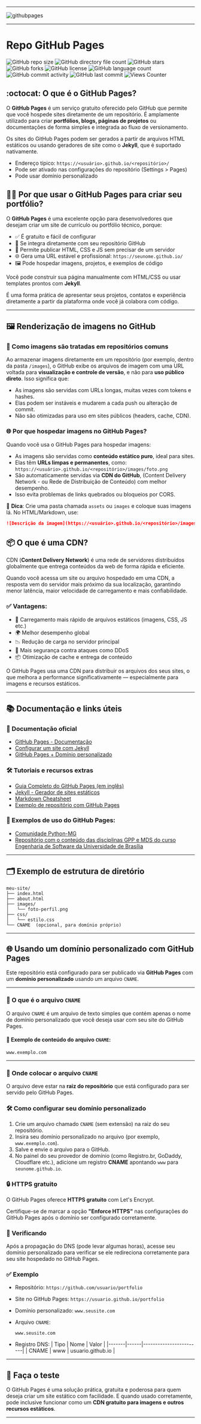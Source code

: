 -----

<img alt="githubpages" src="https://joaopauloaramuni.github.io/image/githubpages2.png?raw=true"/>

-----

# Repo GitHub Pages

![GitHub repo size](https://img.shields.io/github/repo-size/joaopauloaramuni/joaopauloaramuni.github.io?style=for-the-badge&logo=files) ![GitHub directory file count](https://img.shields.io/github/directory-file-count/joaopauloaramuni/joaopauloaramuni.github.io?style=for-the-badge&logo=files) ![GitHub stars](https://img.shields.io/github/stars/joaopauloaramuni/joaopauloaramuni.github.io?style=for-the-badge&logo=github) ![GitHub forks](https://img.shields.io/github/forks/joaopauloaramuni/joaopauloaramuni.github.io?style=for-the-badge&logo=git) ![GitHub license](https://img.shields.io/github/license/joaopauloaramuni/joaopauloaramuni.github.io?style=for-the-badge&color=007ec6&logo=opensourceinitiative) ![GitHub language count](https://img.shields.io/github/languages/count/joaopauloaramuni/joaopauloaramuni.github.io?style=for-the-badge) ![GitHub commit activity](https://img.shields.io/github/commit-activity/m/joaopauloaramuni/joaopauloaramuni.github.io?style=for-the-badge&color=007ec6) ![GitHub last commit](https://img.shields.io/github/last-commit/joaopauloaramuni/joaopauloaramuni.github.io?style=for-the-badge) ![Views Counter](https://views-counter.vercel.app/badge?pageId=https%3A%2F%2Fgithub%2Ecom%2Fjoaopauloaramuni%2Fjoaopauloaramuni.github.io&leftColor=555555&rightColor=007ec6&type=total&label=Repo%20Views&style=upper)  

## :octocat: O que é o GitHub Pages?

O **GitHub Pages** é um serviço gratuito oferecido pelo GitHub que permite que você hospede sites diretamente de um repositório. É amplamente utilizado para criar **portfólios, blogs, páginas de projetos** ou documentações de forma simples e integrada ao fluxo de versionamento.

Os sites do GitHub Pages podem ser gerados a partir de arquivos HTML estáticos ou usando geradores de site como o **Jekyll**, que é suportado nativamente.

- Endereço típico: `https://<usuário>.github.io/<repositório>/`
- Pode ser ativado nas configurações do repositório (Settings > Pages)
- Pode usar domínio personalizado

## 🧑‍💻 Por que usar o GitHub Pages para criar seu portfólio?

O **GitHub Pages** é uma excelente opção para desenvolvedores que desejam criar um site de currículo ou portfólio técnico, porque:

- ✅ É gratuito e fácil de configurar
- 🔗 Se integra diretamente com seu repositório GitHub
- 🧾 Permite publicar HTML, CSS e JS sem precisar de um servidor
- 🌐 Gera uma URL estável e profissional: `https://seunome.github.io/`
- 🖼️ Pode hospedar imagens, projetos, e exemplos de código

Você pode construir sua página manualmente com HTML/CSS ou usar templates prontos com **Jekyll**.

É uma forma prática de apresentar seus projetos, contatos e experiência diretamente a partir da plataforma onde você já colabora com código.

---

## 🖼️ Renderização de imagens no GitHub

### 📁 Como imagens são tratadas em repositórios comuns

Ao armazenar imagens diretamente em um repositório (por exemplo, dentro da pasta `/images`), o GitHub exibe os arquivos de imagem com uma URL voltada para **visualização e controle de versão**, e não para **uso público direto**. Isso significa que:

- As imagens são servidas com URLs longas, muitas vezes com tokens e hashes.
- Elas podem ser instáveis e mudarem a cada push ou alteração de commit.
- Não são otimizadas para uso em sites públicos (headers, cache, CDN).

### 🌐 Por que hospedar imagens no GitHub Pages?

Quando você usa o GitHub Pages para hospedar imagens:

- As imagens são servidas como **conteúdo estático puro**, ideal para sites.
- Elas têm **URLs limpas e permanentes**, como:  
  `https://<usuário>.github.io/<repositório>/images/foto.png`
- São automaticamente servidas via **CDN do GitHub**, (Content Delivery Network - ou Rede de Distribuição de Conteúdo) com melhor desempenho.
- Isso evita problemas de links quebrados ou bloqueios por CORS.

📌 **Dica**: Crie uma pasta chamada `assets` ou `images` e coloque suas imagens lá. No HTML/Markdown, use:

```markdown
![Descrição da imagem](https://<usuário>.github.io/<repositório>/images/nome-da-imagem.png)
```

## 📦 O que é uma CDN?

CDN (**Content Delivery Network**) é uma rede de servidores distribuídos globalmente que entrega conteúdos da web de forma rápida e eficiente.

Quando você acessa um site ou arquivo hospedado em uma CDN, a resposta vem do servidor mais próximo da sua localização, garantindo menor latência, maior velocidade de carregamento e mais confiabilidade.

### ✅ Vantagens:

- 🚀 Carregamento mais rápido de arquivos estáticos (imagens, CSS, JS etc.)
- 🌍 Melhor desempenho global
- 📉 Redução de carga no servidor principal
- 🔐 Mais segurança contra ataques como DDoS
- 📦 Otimização de cache e entrega de conteúdo

O GitHub Pages usa uma CDN para distribuir os arquivos dos seus sites, o que melhora a performance significativamente — especialmente para imagens e recursos estáticos.

---

## 📚 Documentação e links úteis

### 🧾 Documentação oficial
- [GitHub Pages - Documentação](https://docs.github.com/pt/pages)
- [Configurar um site com Jekyll](https://docs.github.com/pt/pages/setting-up-a-github-pages-site-with-jekyll)
- [GitHub Pages + Domínio personalizado](https://docs.github.com/pt/pages/configuring-a-custom-domain-for-your-github-pages-site)

### 🛠️ Tutoriais e recursos extras
- [Guia Completo do GitHub Pages (em inglês)](https://pages.github.com/)
- [Jekyll - Gerador de sites estáticos](https://jekyllrb.com/)
- [Markdown Cheatsheet](https://www.markdownguide.org/cheat-sheet/)
- [Exemplo de repositório com GitHub Pages](https://github.com/daattali/beautiful-jekyll)

### 🌟 Exemplos de uso do GitHub Pages:
- [Comunidade Python-MG](https://pythonmg.github.io/)
- [Repositório com o conteúdo das disciplinas GPP e MDS do curso Engenharia de Software da Universidade de Brasília](https://fga-eps-mds.github.io/A-Disciplina-MDS-EPS/)

---

## 🗂️ Exemplo de estrutura de diretório

```
meu-site/
├── index.html
├── about.html
├── images/
│   └── foto-perfil.png
├── css/
│   └── estilo.css
└── CNAME  (opcional, para domínio próprio)
```

---

## 🌐 Usando um domínio personalizado com GitHub Pages

Este repositório está configurado para ser publicado via **GitHub Pages** com um **domínio personalizado** usando um arquivo `CNAME`.

---

### 📄 O que é o arquivo `CNAME`

O arquivo `CNAME` é um arquivo de texto simples que contém apenas o nome de domínio personalizado que você deseja usar com seu site do GitHub Pages.

#### 📌 Exemplo de conteúdo do arquivo `CNAME`:

```
www.exemplo.com
```

---

### 📁 Onde colocar o arquivo `CNAME`

O arquivo deve estar na **raiz do repositório** que está configurado para ser servido pelo GitHub Pages.

### 🛠️ Como configurar seu domínio personalizado

1. Crie um arquivo chamado `CNAME` (sem extensão) na raiz do seu repositório.
2. Insira seu domínio personalizado no arquivo (por exemplo, `www.exemplo.com`).
3. Salve e envie o arquivo para o GitHub.
4. No painel do seu provedor de domínio (como Registro.br, GoDaddy, Cloudflare etc.), adicione um registro **CNAME** apontando `www` para `seunome.github.io`.

### 🔒 HTTPS gratuito

O GitHub Pages oferece **HTTPS gratuito** com Let's Encrypt.

Certifique-se de marcar a opção **"Enforce HTTPS"** nas configurações do GitHub Pages após o domínio ser configurado corretamente.

### 🧪 Verificando

Após a propagação do DNS (pode levar algumas horas), acesse seu domínio personalizado para verificar se ele redireciona corretamente para seu site hospedado no GitHub Pages.

### ✅ Exemplo

- Repositório: `https://github.com/usuario/portfolio`
- Site no GitHub Pages: `https://usuario.github.io/portfolio`
- Domínio personalizado: `www.seusite.com`
- Arquivo `CNAME`:
  ```
  www.seusite.com
  ```

- Registro DNS:
  | Tipo  | Nome | Valor                 |
  |-------|------|------------------------|
  | CNAME | www  | usuario.github.io     |

---

## 🧪 Faça o teste

O GitHub Pages é uma solução prática, gratuita e poderosa para quem deseja criar um site estático com facilidade. E quando usado corretamente, pode inclusive funcionar como um **CDN gratuito para imagens e outros recursos estáticos**.

-----
